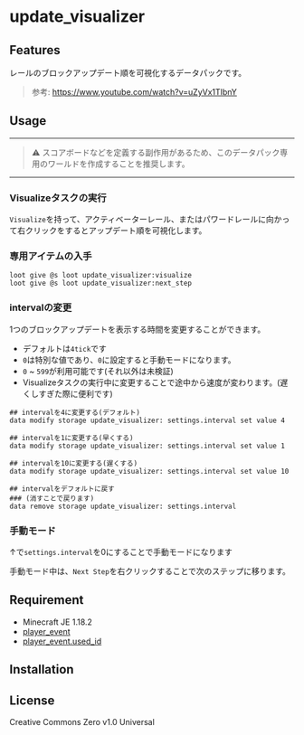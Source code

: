 update_visualizer
==

## Features

レールのブロックアップデート順を可視化するデータパックです。

> 参考: https://www.youtube.com/watch?v=uZyVx1TIbnY

## Usage

---

> ⚠ スコアボードなどを定義する副作用があるため、このデータパック専用のワールドを作成することを推奨します。

---

### Visualizeタスクの実行

`Visualize`を持って、アクティベーターレール、またはパワードレールに向かって右クリックをするとアップデート順を可視化します。

### 専用アイテムの入手

```mcfunction
loot give @s loot update_visualizer:visualize
loot give @s loot update_visualizer:next_step
```

### intervalの変更

1つのブロックアップデートを表示する時間を変更することができます。  

- デフォルトは`4tick`です
- `0`は特別な値であり、`0`に設定すると手動モードになります。
- `0` ~ `599`が利用可能です(それ以外は未検証)
- Visualizeタスクの実行中に変更することで途中から速度が変わります。(遅くしすぎた際に便利です)

```mcfunction
## intervalを4に変更する(デフォルト)
data modify storage update_visualizer: settings.interval set value 4

## intervalを1に変更する(早くする)
data modify storage update_visualizer: settings.interval set value 1

## intervalを10に変更する(遅くする)
data modify storage update_visualizer: settings.interval set value 10

## intervalをデフォルトに戻す
### (消すことで戻ります)
data remove storage update_visualizer: settings.interval
```

### 手動モード

↑で`settings.interval`を0にすることで手動モードになります

手動モード中は、`Next Step`を右クリックすることで次のステップに移ります。

## Requirement

- Minecraft JE 1.18.2
- [player_event](https://github.com/a-happin/player_event)
- [player_event.used_id](https://github.com/a-happin/player_event.used_id)

## Installation

## License
Creative Commons Zero v1.0 Universal
